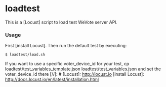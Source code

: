 # loadtest
This is a [Locust] script to load test WeVote server API.
### Usage
First [install Locust].
Then run the default test by executing:
```
$ loadtest/load.sh
```

If you want to use a specific voter_device_id for your test,
cp loadtest/test_variables_template.json loadtest/test_variables.json
and set the voter_device_id there
[//]: #
[Locust]: <http://locust.io>
[install Locust]: <http://docs.locust.io/en/latest/installation.html>
